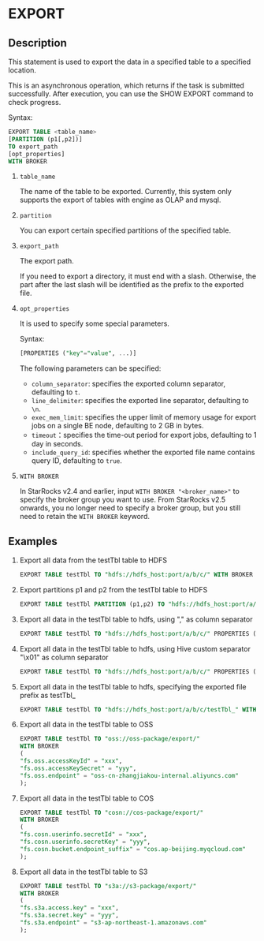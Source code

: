 # EXPORT

## Description

This statement is used to export the data in a specified table to a specified location.

This is an asynchronous operation, which returns if the task is submitted successfully. After execution, you can use the SHOW EXPORT command to check progress.

Syntax:

```sql
EXPORT TABLE <table_name>
[PARTITION (p1[,p2])]
TO export_path
[opt_properties]
WITH BROKER
```

1. `table_name`

    The name of the table to be exported. Currently, this system only supports the export of tables with engine as OLAP and mysql.

2. `partition`

    You can export certain specified partitions of the specified table.

3. `export_path`

    The export path.

    If you need to export a directory, it must end with a slash. Otherwise, the part after the last slash will be identified as the prefix to the exported file.

4. `opt_properties`

     It is used to specify some special parameters.

     Syntax:

    ```sql
    [PROPERTIES ("key"="value", ...)]
    ```

    The following parameters can be specified:

    - `column_separator`: specifies the exported column separator, defaulting to `t`.
    - `line_delimiter`: specifies the exported line separator, defaulting to `\n`.
    - `exec_mem_limit`: specifies the upper limit of memory usage for export jobs on a single BE node, defaulting to 2 GB in bytes.
    - `timeout`：specifies the time-out period for export jobs, defaulting to 1 day in seconds.
    - `include_query_id`: specifies whether the exported file name contains query ID, defaulting to `true`.

5. `WITH BROKER`

    In StarRocks v2.4 and earlier, input `WITH BROKER "<broker_name>"` to specify the broker group you want to use. From StarRocks v2.5 onwards, you no longer need to specify a broker group, but you still need to retain the `WITH BROKER` keyword.

## Examples

1. Export all data from the testTbl table to HDFS

    ```sql
    EXPORT TABLE testTbl TO "hdfs://hdfs_host:port/a/b/c/" WITH BROKER ("username"="xxx", "password"="yyy");
    ```

2. Export partitions p1 and p2 from the testTbl table to HDFS

    ```sql
    EXPORT TABLE testTbl PARTITION (p1,p2) TO "hdfs://hdfs_host:port/a/b/c/" WITH BROKER ("username"="xxx", "password"="yyy");
    ```

3. Export all data in the testTbl table to hdfs, using "," as column separator

    ```sql
    EXPORT TABLE testTbl TO "hdfs://hdfs_host:port/a/b/c/" PROPERTIES ("column_separator"=",") WITH BROKER ("username"="xxx", "password"="yyy");
    ```

4. Export all data in the testTbl table to hdfs, using Hive custom separator "\x01" as column separator

    ```sql
    EXPORT TABLE testTbl TO "hdfs://hdfs_host:port/a/b/c/" PROPERTIES ("column_separator"="\\x01") WITH BROKER;
    ```

5. Export all data in the testTbl table to hdfs, specifying the exported file prefix as testTbl_

    ```sql
    EXPORT TABLE testTbl TO "hdfs://hdfs_host:port/a/b/c/testTbl_" WITH BROKE;
    ```

6. Export all data in the testTbl table to OSS

    ```sql
    EXPORT TABLE testTbl TO "oss://oss-package/export/"
    WITH BROKER
    (
    "fs.oss.accessKeyId" = "xxx",
    "fs.oss.accessKeySecret" = "yyy",
    "fs.oss.endpoint" = "oss-cn-zhangjiakou-internal.aliyuncs.com"
    );
    ```

7. Export all data in the testTbl table to COS

    ```sql
    EXPORT TABLE testTbl TO "cosn://cos-package/export/"
    WITH BROKER
    (
    "fs.cosn.userinfo.secretId" = "xxx",
    "fs.cosn.userinfo.secretKey" = "yyy",
    "fs.cosn.bucket.endpoint_suffix" = "cos.ap-beijing.myqcloud.com"
    );
    ```

8. Export all data in the testTbl table to S3

    ```sql
    EXPORT TABLE testTbl TO "s3a://s3-package/export/"
    WITH BROKER
    (
    "fs.s3a.access.key" = "xxx",
    "fs.s3a.secret.key" = "yyy",
    "fs.s3a.endpoint" = "s3-ap-northeast-1.amazonaws.com"
    );
    ```
